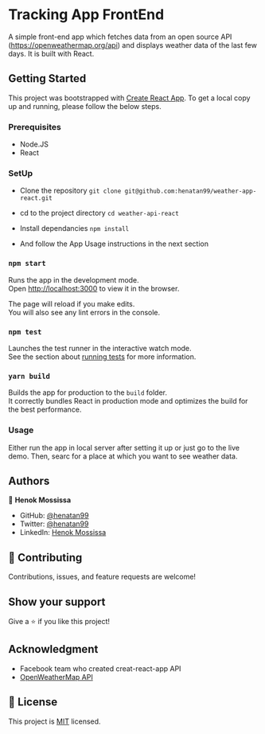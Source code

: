 # Tracking App FrontEnd  
A simple front-end app which fetches data from an open source API (https://openweathermap.org/api) and displays weather data of the last few days. It is built with React.

## Getting Started
This project was bootstrapped with [Create React App](https://github.com/facebook/create-react-app).
To get a local copy up and running, please follow the below steps. 

### Prerequisites

- Node.JS
- React

### SetUp 
- Clone the repository 
`git clone git@github.com:henatan99/weather-app-react.git`

- cd to the project directory 
`cd weather-api-react`

- Install dependancies 
`npm install`

- And follow the App Usage instructions in the next section

### `npm start`

Runs the app in the development mode.\
Open [http://localhost:3000](http://localhost:3000) to view it in the browser.

The page will reload if you make edits.\
You will also see any lint errors in the console.

### `npm test`

Launches the test runner in the interactive watch mode.\
See the section about [running tests](https://facebook.github.io/create-react-app/docs/running-tests) for more information.

### `yarn build`

Builds the app for production to the `build` folder.\
It correctly bundles React in production mode and optimizes the build for the best performance.

### Usage
Either run the app in local server after setting it up or just go to the live demo. Then, searc for a place at which you want to see weather data.

## Authors

👤 **Henok Mossissa**

- GitHub: [@henatan99](https://github.com/henatan99)
- Twitter: [@henatan99](https://twitter.com/henatan99)
- LinkedIn: [Henok Mossissa](https://www.linkedin.com/in/henok-mekonnen-2a251613/)

## :handshake: Contributing

Contributions, issues, and feature requests are welcome!

## Show your support

Give a :star:️ if you like this project!

## Acknowledgment 

- Facebook team who created creat-react-app API 
- [OpenWeatherMap API](https://openweathermap.org/api) 

## :memo: License

This project is [MIT](./LICENSE) licensed.